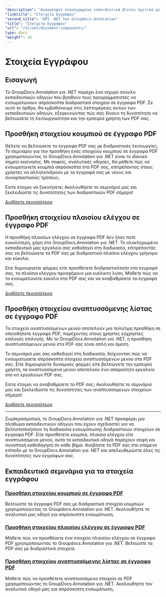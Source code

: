 ```yaml
---
"description": "Ανακαλύψτε ολοκληρωμένα εκπαιδευτικά βίντεο σχετικά με την ενσωμάτωση διαδραστικών στοιχείων όπως κουμπιά, πλαίσια ελέγχου και αναπτυσσόμενα μενού σε έγγραφα PDF χρησιμοποιώντας το GroupDocs.Annotation .NET."
"linktitle": "Στοιχεία Εγγράφου"
"second_title": "API .NET του GroupDocs.Annotation"
"title": "Στοιχεία Εγγράφου"
"url": "/el/net/document-components/"
type: docs
"weight": 24
---
```


# Στοιχεία Εγγράφου

## Εισαγωγή

Το GroupDocs.Annotation για .NET παρέχει ένα ισχυρό σύνολο εκπαιδευτικών οδηγών που βοηθούν τους προγραμματιστές να ενσωματώνουν απρόσκοπτα διαδραστικά στοιχεία σε έγγραφα PDF. Σε αυτό το άρθρο, θα εμβαθύνουμε στις λεπτομέρειες αυτών των εκπαιδευτικών οδηγών, εξερευνώντας πώς σας δίνουν τη δυνατότητα να βελτιώσετε τη λειτουργικότητα και την εμπειρία χρήστη των PDF σας.

## Προσθήκη στοιχείου κουμπιού σε έγγραφο PDF

Θέλετε να βελτιώσετε τα έγγραφα PDF σας με διαδραστικές λειτουργίες; Το σεμινάριο για την προσθήκη ενός στοιχείου κουμπιού σε έγγραφα PDF χρησιμοποιώντας το GroupDocs.Annotation για .NET είναι το ιδανικό σημείο εκκίνησης. Με σαφείς, αναλυτικές οδηγίες, θα μάθετε πώς να ενσωματώνετε κουμπιά απρόσκοπτα στα PDF σας, επιτρέποντας στους χρήστες να αλληλεπιδρούν με τα έγγραφά σας με νέους και συναρπαστικούς τρόπους.

Είστε έτοιμοι να ξεκινήσετε; Ακολουθήστε το σεμινάριό μας και ξεκλειδώστε τις δυνατότητες των διαδραστικών PDF σήμερα!

[Διαβάστε περισσότερα](./add-button-component-to-pdf/)

## Προσθήκη στοιχείου πλαισίου ελέγχου σε έγγραφο PDF

Η προσθήκη πλαισίων ελέγχου σε έγγραφα PDF δεν ήταν ποτέ ευκολότερη, χάρη στο GroupDocs.Annotation για .NET. Το ολοκληρωμένο εκπαιδευτικό μας εργαλείο σας καθοδηγεί στη διαδικασία, επιτρέποντάς σας να βελτιώσετε τα PDF σας με διαδραστικά πλαίσια ελέγχου γρήγορα και εύκολα.

Είτε δημιουργείτε φόρμες είτε προσθέτετε διαδραστικότητα στα έγγραφά σας, τα πλαίσια ελέγχου προσφέρουν μια ευέλικτη λύση. Μάθετε πώς να τα ενσωματώνετε εύκολα στα PDF σας και να αναβαθμίσετε τα έγγραφά σας.

[Διαβάστε περισσότερα](./add-checkbox-component-to-pdf/)

## Προσθήκη στοιχείου αναπτυσσόμενης λίστας σε έγγραφο PDF

Τα στοιχεία αναπτυσσόμενων μενού αποτελούν μια πολύτιμη προσθήκη σε οποιοδήποτε έγγραφο PDF, παρέχοντας στους χρήστες εύχρηστες επιλογές επιλογής. Με το GroupDocs.Annotation για .NET, η προσθήκη αναπτυσσόμενων μενού στα PDF σας είναι απλή και άμεση.

Το σεμινάριό μας σας καθοδηγεί στη διαδικασία, δείχνοντας πώς να ενσωματώσετε απρόσκοπτα στοιχεία αναπτυσσόμενων μενού στα PDF σας. Είτε δημιουργείτε δυναμικές φόρμες είτε βελτιώνετε την εμπειρία χρήστη, τα αναπτυσσόμενα μενού αποτελούν ένα απαραίτητο εργαλείο στο κιτ εργαλείων PDF σας.

Είστε έτοιμοι να αναβαθμίσετε τα PDF σας; Ακολουθήστε το σεμινάριό μας και ξεκλειδώστε τις δυνατότητες των αναπτυσσόμενων στοιχείων σήμερα!

[Διαβάστε περισσότερα](./add-dropdown-component-to-pdf/)

---

Συμπερασματικά, το GroupDocs.Annotation για .NET προσφέρει μια πληθώρα εκπαιδευτικών οδηγών που έχουν σχεδιαστεί για να βελτιστοποιήσουν τη διαδικασία ενσωμάτωσης διαδραστικών στοιχείων σε έγγραφα PDF. Είτε προσθέτετε κουμπιά, πλαίσια ελέγχου είτε αναπτυσσόμενα μενού, αυτά τα εκπαιδευτικά οδηγά παρέχουν σαφή και συνοπτική καθοδήγηση σε κάθε βήμα. Ανεβάστε τα PDF σας στο επόμενο επίπεδο με το GroupDocs.Annotation για .NET και απελευθερώστε όλες τις δυνατότητες των εγγράφων σας.
## Εκπαιδευτικά σεμινάρια για τα στοιχεία εγγράφου
### [Προσθήκη στοιχείου κουμπιού σε έγγραφο PDF](./add-button-component-to-pdf/)
Βελτιώστε τα έγγραφα PDF σας με διαδραστικά στοιχεία κουμπιών χρησιμοποιώντας το Groupdocs.Annotation για .NET. Ακολουθήστε το αναλυτικό μας οδηγό για απρόσκοπτη ενσωμάτωση.
### [Προσθήκη στοιχείου πλαισίου ελέγχου σε έγγραφο PDF](./add-checkbox-component-to-pdf/)
Μάθετε πώς να προσθέσετε ένα στοιχείο πλαισίου ελέγχου σε έγγραφα PDF χρησιμοποιώντας το Groupdocs.Annotation για .NET. Βελτιώστε τα PDF σας με διαδραστικά στοιχεία.
### [Προσθήκη στοιχείου αναπτυσσόμενης λίστας σε έγγραφο PDF](./add-dropdown-component-to-pdf/)
Μάθετε πώς να προσθέτετε αναπτυσσόμενα στοιχεία σε PDF χρησιμοποιώντας το GroupDocs.Annotation για .NET. Ακολουθήστε τον αναλυτικό οδηγό μας για απρόσκοπτη ενσωμάτωση.